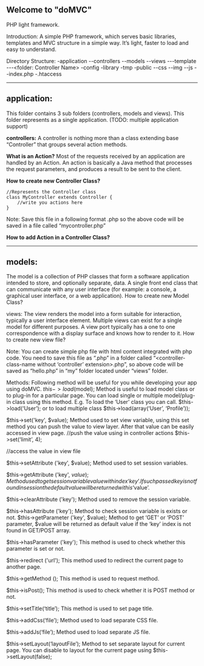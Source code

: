 Welcome to "doMVC"
------------------

PHP light framework.

Introduction:
A simple PHP framework, which serves basic libraries, templates and MVC structure in a simple way. It’s light, faster to load and easy to understand.

Directory Structure:
-application
 --controllers
 --models
 --views
  ---template
  ---<folder: Controller Name>
-config
-library
-tmp
-public
 --css
 --img
 --js
 --index.php
-.htaccess

___

application:
------------

This folder contains 3 sub folders (controllers, models and views). This folder represents as a single application. (TODO: multiple application support)

**controllers:**
	A controller is nothing more than a class extending base “Controller” that groups several action methods.

**What is an Action?**
Most of the requests received by an application are handled by an Action.
An action is basically a Java method that processes the request parameters, and produces a result to be sent to the client.

**How to create new Controller Class?**
	
	//Represents the Controller class
	class MyController extends Controller {
		//write you actions here
	}
	

Note: Save this file in a following format
<controller-name-in-small-case>.php so the above code will be saved in a file called “mycontroller.php”

**How to add Action in a Controller Class?**
<?php
//Represents the Controller class
Class MyController extends Controller {

	//Represents the action
	function hello($name = “Guest”) {
		// your logic will go here
}
}
?>

---
models:
------
The model is a collection of PHP classes that form a software application intended to store, and optionally separate, data. A single front end class that can communicate with any user interface (for example: a console, a graphical user interface, or a web application).
How to create new Model Class?
<?php
//Represents the model class
class MyModel extends Model {
	//write you methods here
}
?>
views:
The view renders the model into a form suitable for interaction, typically a user interface element. Multiple views can exist for a single model for different purposes. A view port typically has a one to one correspondence with a display surface and knows how to render to it.
How to create new view file?
<?php
If( i < 10){
//do your stuff
}
?>
Note: You can create simple php file with html content integrated with php code. You need to save this file as “<action-name>.php” in a folder called “<controller-class-name without ‘controller’ extension>.php”, so above code will be saved as “hello.php” in “my” folder located under “views” folder.












	

Methods:
Following method will be useful for you while developing your app using doMVC.
$this->load($model);
Method is useful to load model class or to plug-in for a particular page. You can load single or multiple model/plug-in class using this method.
E.g.
To load the ‘User’ class you can call.
$this->load(‘User’); or to load multiple class $this->load(array(‘User’, ‘Profile’));

$this->set('key', $value);
Method used to set view variable, using this set method you can push the value to view layer. After that value can be easily accessed in view page.
//push the value using in controller actions
$this->set(‘limit’, 4);

//access the value in view file
<?php echo $limit; ?>


$this->setAttribute ('key', $value);
Method used to set session variables.

$this->getAttribute ('key', $value);
Method used to get session variable value with index ‘key’. If such passed key is not found in session the default value will be returned with is ‘$value’.

$this->clearAttribute ('key');
Method used to remove the session variable.

$this->hasAttribute ('key');
Method to check session variable is exists or not.
$this->getParameter ('key', $value);
Method to get ‘GET’ or ‘POST’ parameter, $value will be returned as default value if the ‘key’ index is not found in GET/POST array.

$this->hasParameter ('key');
This method is used to check whether this parameter is set or not.

$this->redirect ('url');
This method used to redirect the current page to another page.

$this->getMethod ();
This method is used to request method.

$this->isPost();
This method is used to check whether it is POST method or not.

$this->setTitle(‘title’);
This method is used to set page title.

$this->addCss(‘file’);
Method used to load separate CSS file.

$this->addJs(‘file’);
Method used to load separate JS file.

$this->setLayout(‘layoutFile’);
Method to set separate layout for current page. You can disable to layout for the current page using $this->setLayout(false);
